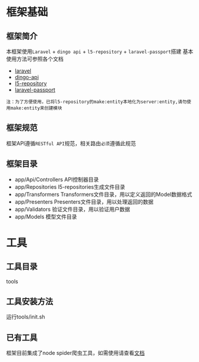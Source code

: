 # 框架基础

## 框架简介
本框架使用`Laravel` + `dingo api` + `l5-repository` + `laravel-passport`搭建
基本使用方法可参照各个文档
  * [laravel](https://www.laravel.com/docs/5.4)
  * [dingo-api](https://github.com/dingo/api/wiki)
  * [l5-repository](https://github.com/andersao/l5-repository)
  * [laravel-passport](https://laravel.com/docs/5.4/passport)

`注：为了方便使用，已将l5-repository的make:entity本地化为server:entity,请勿使用make:entity来创建模块`

## 框架规范
框架API遵循`RESTful API`规范，相关路由`必须`遵循此规范

## 框架目录
* app/Api/Controllers API控制器目录
* app/Repositories l5-repositories生成文件目录
* app/Transformers Transformers文件目录，用以定义返回的Model数据格式
* app/Presenters Presenters文件目录，用以处理返回的数据
* app/Validators 验证文件目录，用以验证用户数据
* app/Models 模型文件目录

# 工具
## 工具目录
tools
## 工具安装方法
运行tools/init.sh
## 已有工具
框架目前集成了node spider爬虫工具，如需使用请查看[文档](https://github.com/qiutuleng/spider)

